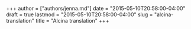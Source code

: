 +++
author = ["authors/jenna.md"]
date = "2015-05-10T20:58:00-04:00"
draft = true
lastmod = "2015-05-10T20:58:00-04:00"
slug = "alcina-translation"
title = "Alcina translation"
+++


